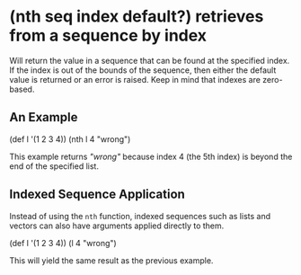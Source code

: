 # (nth seq index default?) retrieves from a sequence by index
Will return the value in a sequence that can be found at the specified index. If the index is out of the bounds of the sequence, then either the default value is returned or an error is raised. Keep in mind that indexes are zero-based.

## An Example

  (def l '(1 2 3 4))
  (nth l 4 "wrong")

This example returns _"wrong"_ because index 4 (the 5th index) is beyond the end of the specified list.

## Indexed Sequence Application
Instead of using the `nth` function, indexed sequences such as lists and vectors can also have arguments applied directly to them.

  (def l '(1 2 3 4))
  (l 4 "wrong")

This will yield the same result as the previous example.
